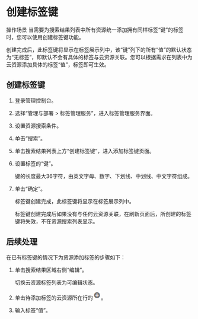 # 创建标签键<a name="zh-cn_topic_0058373670"></a>

操作场景
当需要为搜索结果列表中所有资源统一添加拥有同样标签“键”的标签时，您可以使用创建标签键功能。

创建完成后，此标签键将显示在标签展示列中，该“键”列下的所有“值”的默认状态为“无标签”，即默认不会有具体的标签与云资源关联。您可以根据需求在列表中为云资源添加具体的标签“值”，标签即可生效。

## 创建标签键<a name="section9878817105120"></a>

1.  登录管理控制台。
2.  选择“管理与部署 \> 标签管理服务”，进入标签管理服务界面。
3.  设置资源搜索条件。
4.  单击“搜索”。
5.  单击搜索结果列表上方“创建标签键”，进入添加标签键页面。
6.  设置标签的“键”。

    键的长度最大36字符，由英文字母、数字、下划线、中划线、中文字符组成。

7.  单击“确定”。

    标签键创建完成，此标签键将显示在标签展示列中。

    标签键创建完成后如果没有与任何云资源关联，在刷新页面后，所创建的标签键将失效，不在资源搜索列表显示。


## 后续处理<a name="section71551509294"></a>

在已有标签键的情况下为资源添加标签的步骤如下：

1.  单击搜索结果区域右侧“编辑”。

    切换云资源标签列表为可编辑状态。

2.  单击待添加标签的云资源所在行的![](figures/加号.png)。
3.  输入标签“值”。

